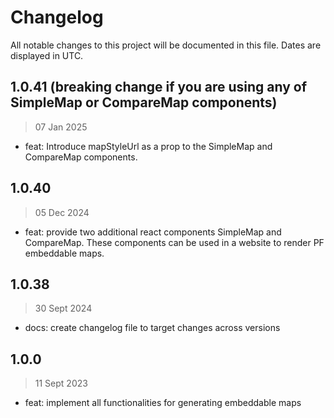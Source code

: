 # Changelog

All notable changes to this project will be documented in this file. Dates are displayed in UTC.

## 1.0.41 (breaking change if you are using any of SimpleMap or CompareMap components)

> 07 Jan 2025

- feat: Introduce mapStyleUrl as a prop to the SimpleMap and CompareMap components.

## 1.0.40

> 05 Dec 2024

- feat: provide two additional react components SimpleMap and CompareMap. These components can be used in a website to render PF embeddable maps.

## 1.0.38

> 30 Sept 2024

- docs: create changelog file to target changes across versions

## 1.0.0

> 11 Sept 2023

- feat: implement all functionalities for generating embeddable maps
